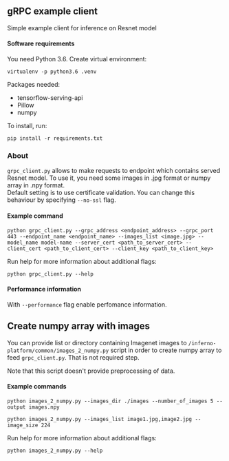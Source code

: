 ## gRPC example client

Simple example client for inference on Resnet model 

#### Software requirements
You need Python 3.6. Create virtual environment:
```
virtualenv -p python3.6 .venv
```
Packages needed:
* tensorflow-serving-api
* Pillow
* numpy

To install, run:

```
pip install -r requirements.txt
```

### About

`grpc_client.py` allows to make requests to endpoint which contains served Resnet model. To use it, 
you need some images in .jpg format or numpy array in .npy format.  
Default setting is to use certificate validation. You can change this behaviour by specifying `--no-ssl` flag.  

#### Example command
```
python grpc_client.py --grpc_address <endpoint_address> --grpc_port 443 --endpoint_name <endpoint_name> --images_list <image.jpg> --model_name model-name --server_cert <path_to_server_cert> --client_cert <path_to_client_cert> --client_key <path_to_client_key>
```

Run help for more information about additional flags:
```
python grpc_client.py --help
```

#### Performance information
With `--performance` flag enable perfomance information.

##
## Create numpy array with images
You can provide list or directory containing Imagenet images to `/inferno-platform/common/images_2_numpy.py` script in order 
to create numpy array to feed `grpc_client.py`. That is not required step.

Note that this script doesn't provide preprocessing of data.

#### Example commands
```
python images_2_numpy.py --images_dir ./images --number_of_images 5 --output images.npy
```
```
python images_2_numpy.py --images_list image1.jpg,image2.jpg --image_size 224
```
Run help for more information about additional flags:
```
python images_2_numpy.py --help
```
